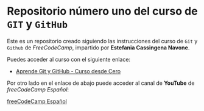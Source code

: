 # Repositorio  número uno del curso de `GIT` y `GitHub`

Este es un repositorio creado siguiendo las instrucciones del curso de `Git` y `Github` de *FreeCodeCamp*, impartido por **Estefania Cassingena Navone**.

Puedes acceder al curso con el siguiente enlace:

 - [Aprende Git y GitHub - Curso desde Cero](https://www.youtube.com/watch?v=mBYSUUnMt9M&t=4583s)

Por otro lado en el enlace de abajo puede acceder al canal de **YouTube** de *freeCodeCamp Español*:

[freeCodeCamp Español](https://www.youtube.com/@freecodecampespanol)

